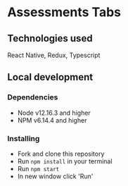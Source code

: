 # Assessments Tabs

## Technologies used
  React Native, Redux, Typescript

## Local development

### Dependencies
* Node v12.16.3 and higher
* NPM v6.14.4 and higher

### Installing
* Fork and clone this repository
* Run `npm install` in your terminal
* Run `npm start`
* In new window click 'Run'
